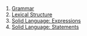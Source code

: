 
1. [Grammar](./grammar.md)
1. [Lexical Structure](./lexical-structure.md)
1. [Solid Language: Expressions](./language-expressions.md)
1. [Solid Language: Statements](./language-statements.md)
